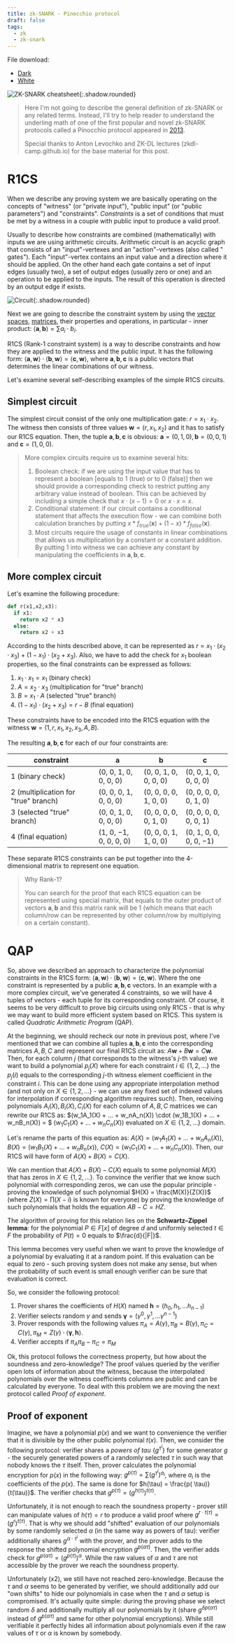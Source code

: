```yaml
---
title: zk-SNARK - Pinocchio protocol
draft: false
tags:
  - zk
  - zk-snark
---
```


File download:
- [Dark](/assets/images/zk-snark.png)
- [White](/assets/images/zk-snark-white.png)

![ZK-SNARK cheatsheet](/assets/images/zk-snark.png){:.shadow.rounded}


> Here I'm not going to describe the general definition of zk-SNARK or any related terms. Instead, I'll try to help reader
to understand the underling math of one of the first popular and novel zk-SNARK protocols called a Pinocchio protocol appeared in
[2013](https://eprint.iacr.org/2013/279.pdf). 
> 
> Special thanks to Anton Levochko and ZK-DL lectures (zkdl-camp.github.io) for the base material for this post.

# R1CS

When we describe any proving system we are basically operating on the concepts of "witness" (or "private input"),
"public input" (or "public parameters") and "constraints". _Constraints_ is a set of conditions that must be met by
a witness in a couple with public input to produce a valid proof.

Usually to describe how constraints are combined (mathematically) with inputs we are using arithmetic circuits.
Arithmetic circuit is an acyclic graph that consists of an "input"-vertexes and an "action"-vertexes (also called "
gates"). Each "input"-vertex contains an input value and a direction where it should be applied. On the other hand
each gate contains a set of input edges (usually two), a set of output edges (usually zero or one) and an operation to
be applied to the inputs. The result of this operation is directed by an output edge if exists.

![Circuit](/assets/images/circuit.png){:.shadow.rounded}

Next we are going to describe the constraint system by using
the [vector spaces](https://en.wikipedia.org/wiki/Vector_space), [matrices](https://en.wikipedia.org/wiki/Matrix_(mathematics)),
their properties and operations, in particular - inner product: $\langle \mathbf{a}, \mathbf{b}\rangle = \sum a_i\cdot
b_i$.

R1CS (Rank-1 constraint system) is a way to describe constraints and how they are applied to the witness and the public
input.
It has the following form:
$\langle \mathbf{a}, \mathbf{w} \rangle \cdot \langle\mathbf{b}, \mathbf{w}\rangle = \langle\mathbf{c},
\mathbf{w}\rangle$, where $\mathbf{a}, \mathbf{b},
\mathbf{c}$ is a public vectors that determines the linear combinations of our witness.

Let's examine several self-describing examples of the simple R1CS circuits.

## Simplest circuit

The simplest circuit consist of the only one multiplication gate: $r = x_1\cdot x_2$. The witness then consists
of three values $\mathbf{w} = (r, x_1, x_2)$ and it has to satisfy our R1CS equation. Then, the tuple $\mathbf{a},
\mathbf{b}, \mathbf{c}$ is obvious: $\mathbf{a} = (0, 1, 0), \mathbf{b} = (0, 0, 1)$ and $\mathbf{c} = (1, 0,
0)$.

> More complex circuits require us to examine several hits:
> 1. Boolean check: if we are using the input value that has to represent a boolean \[equals to 1 (true) or to 0 (false)\]
then we should provide a corresponding check to restrict putting any arbitrary value instead of boolean. This can be
achieved by including a simple check that $x \cdot (x - 1) = 0$ or $x \cdot x = x$. 
> 2. Conditional statement: if our circuit contains a conditional statement that affects the execution flow - we can
combine both calculation branches by putting $x * f_{true}(\mathbf{x}) + (1 - x) * f_{false}(\mathbf{x})$. 
> 3. Most circuits require the usage of constants in linear combinations that allows us multiplication by a constant or
a constant addition. By putting $1$ into witness we can achieve any constant by manipulating the coefficients in
$\mathbf{a}, \mathbf{b}, \mathbf{c}$.


## More complex circuit

Let's examine the following procedure:

```python
def r(x1,x2,x3):
  if x1:
    return x2 * x3
  else:
    return x2 + x3
```

According to the hints described above, it can be represented as $r = x_1 \cdot (x_2 \cdot x_3) + (1 - x_1) \cdot (
x_2 + x_3)$. Also, we have to add the check for $x_1$ boolean properties, so the final constraints can be expressed
as follows:

1. $x_1 \cdot x_1 = x_1$ (binary check)
2. $A = x_2 \cdot x_3$ (multiplication for "true" branch)
3. $B = x_1 \cdot A$ (selected "true" branch)
4. $(1 - x_1) \cdot (x_2 + x_3) = r - B$ (final equation)

These constraints have to be encoded into the R1CS equation with the witness $\mathbf{w} = (1, r, x_1, x_2, x_3, A,
B)$.

The resulting $\mathbf{a}, \mathbf{b}, \mathbf{c}$ for each of our four constraints are:

| constraint                           	 | a                      	 | b                     	 | c                      	 |
|----------------------------------------|--------------------------|-------------------------|--------------------------|
| 1 (binary check)                     	 | (0, 0, 1, 0, 0, 0, 0)  	 | (0, 0, 1, 0, 0, 0, 0) 	 | (0, 0, 1, 0, 0, 0, 0)  	 |
| 2 (multiplication for "true" branch) 	 | (0, 0, 0, 1, 0, 0, 0)  	 | (0, 0, 0, 0, 1, 0, 0) 	 | (0, 0, 0, 0, 0, 1, 0)  	 |
| 3 (selected "true" branch)           	 | (0, 0, 1, 0, 0, 0, 0)  	 | (0, 0, 0, 0, 0, 1, 0) 	 | (0, 0, 0, 0, 0, 0, 1)  	 |
| 4 (final equation)                   	 | (1, 0, −1, 0, 0, 0, 0) 	 | (0, 0, 0, 1, 1, 0, 0) 	 | (0, 1, 0, 0, 0, 0, −1) 	 |

These separate R1CS constraints can be put together into the 4-dimensional matrix to represent one equation.

> Why Rank-1?
> 
> You can search for the proof that each R1CS equation can be represented using special matrix, that equals to the outer
> product of vectors $\mathbf{a}, \mathbf{b}$ and this matrix rank will be $1$ (which means that each
> column/row can be represented by other column/row by multiplying on a certain constant).

# QAP

So, above we described an approach to characterize the polynomial constraints in the R1CS form: $\langle
\mathbf{a}, \mathbf{w} \rangle \cdot \langle\mathbf{b}, \mathbf{w}\rangle = \langle\mathbf{c},
\mathbf{w}\rangle$. Where the one constraint is represented by a public $\mathbf{a}, \mathbf{b}, \mathbf{c}$
vectors. In an example with a more complex circuit, we've generated 4 constraints, so we will have 4 tuples of vectors -
each
tuple for its corresponding constraint. Of course, it seems to be very difficult to prove big circuits using only R1CS -
that is why we may want to build more efficient system based on R1CS. This system is called _Quadratic Arithmetic
Program_ (QAP).

At the beginning, we should recheck our note in previous post, where I've mentioned that we can combine all tuples
$\mathbf{a}, \mathbf{b}, \mathbf{c}$ into the corresponding matrices $A, B, C$ and represent our final R1CS circuit
as: $A\mathbf{w} + B\mathbf{w} = C\mathbf{w}$. Then, for each column $j$ (that corresponds to the witness's $j$-th
value) we want to build a polynomial $p_j(X)$ where for each constraint $i \in \{1, 2,...\}$ the $p_j(i)$ equals
to the corresponding $j$-th witness element coefficient in the constraint $i$. This can be done using any
appropriate
interpolation method (and not only on $X \in \{1, 2,...\}$ - we can use any fixed set of indexed values for
interpolation if corresponding algorithm requires such). Then, receiving polynomials $A_i(X), B_i(X), C_i(X)$ for each
column of $A, B, C$ matrices we can rewrite our R1CS as:
$(w_1A_1(X) + ... + w_nA_n(X)) \cdot (w_1B_1(X) + ... + w_nB_n(X)) = $ $(w_1C_1(X) + ... + w_nC_n(X))$ evaluated on
$X \in \{1, 2,...\}$ domain.

Let's rename the parts of this equation as: $A(X) =(w_1A_1(X) + ... + w_nA_n(X))$, $B(X) =(w_1B_1(X) + ... + w_nB_n(
x))$, $C(X) =(w_1C_1(X) + ... + w_nC_n(X))$. Then, our R1CS will have form of $A(X) + B(X) = C(X)$.

We can mention that $A(X) + B(X) - C(X)$ equals to some polynomial $M(X)$ that has zeros in $X \in \{1, 2,...\}$.
To convince the verifier that we know such polynomial with corresponding zeros, we can use the popular principle -
proving
the knowledge of such polynomial $H(X) = \frac{M(X)}{Z(X)}$ (where $Z(X) = \prod (X - i)$ is known for
everyone) by proving the knowledge of such polynomials that holds the equation $AB - C = HZ$.

The algorithm of proving for this relation lies on the __Schwartz–Zippel lemma__: for the polynomial $P \in F[x]$ of
degree $d$ and uniformly selected $t \in F$ the probability of $P(t) = 0$ equals to $\frac{d}{|F|}$.

This lemma becomes very useful when we want to prove the knowledge of a polynomial by evaluating it at a random point.
If this evaluation can be equal to zero - such proving system does not make any sense, but when the probability of such
event is small enough verifier can be sure that evaluation is correct.

So, we consider the following protocol:

1. Prover shares the coefficients of $H(X)$ named $\mathbf{h} = (h_0, h_1, ... h_{n-1})$
2. Verifier selects random $\gamma$ and sends $\mathbf{\gamma} = (\gamma^0, \gamma^1, ... \gamma^{n-1})$
3. Prover responds with the following values $\pi_A = A(\gamma), \pi_B = B(\gamma), \pi_C = C(\gamma), \pi_M = Z(
   \gamma) \cdot \langle \mathbf{\gamma}, \mathbf{h}\rangle$.
4. Verifier accepts if $\pi_A\pi_B - \pi_C = \pi_M$

Ok, this protocol follows the correctness property, but how about the soundness and zero-knowledge? The proof values
queried by the verifier open lots of information about the witness, because the interpolated polynomials over the
witness coefficients columns are public and can be calculated by everyone. To deal with this problem we are moving the
next protocol called _Proof of exponent_.

## Proof of exponent

Imagine, we have a polynomial $p(x)$ and we want to convenience the verifier that it is divisible by the other public
polynomial $t(x)$. Then, we consider the following protocol: verifier shares a _powers of tau_ $\{g^{\tau^i}\}$ for
some generator $g$ - the securely generated powers of a randomly selected $\tau$ in such way that nobody knows the
$\tau$ itself. Then, prover calculates the polynomial encryption for $p(x)$ in the following way: $g^{p(\tau)} =
\sum (g^{\tau^i})^{a_i}$, where $a_i$ is the coefficients of the $p(x)$. The same is done for $h(\tau) = \frac{p(
\tau)}{t(\tau)}$. The verifier checks that $g^{p(\tau)} = (g^{h(\tau)})^{t(\tau)}$.

Unfortunately, it is not enough to reach the soundness property - prover still can manipulate values of $h(\tau) = r$
to produce a valid proof where $g^{r \cdot t(\tau)} = (g^r)^{t(\tau)}$. That is why we should add "shifted" evaluation
of our polynomials by some randomly selected $\alpha$ (in the same way as powers of tau): verifier additionally
shares $g^{\alpha\cdot\tau^i}$ with the prover, and the prover adds to the response the shifted polynomial encryption
$g^{p(
\alpha\tau)}$. Then, the verifier adds check for $g^{p(\alpha\tau)} = (g^{p(\tau)})^\alpha$. While the raw values of
$\alpha$ and $\tau$ are not accessible by the prover we reach the soundness property.

Unfortunately (x2), we still have not reached zero-knowledge. Because the $\tau$ and $\alpha$ seems to be generated
by verifier, we should additionally add our "own shifts" to hide our polynomials in case when the $\tau$ and
$\alpha$ setup is compromised. It's actually quite simple: during the proving phase we select random $\delta$ and
additionally multiply all our polynomials by it (share $g^{\delta p(\alpha\tau)}$ instead of $g^{p(\alpha\tau)}$ and
same for other polynomial encryptions). While still verifiable it perfectly hides all information
about polynomials even if the raw values of $\tau$ or $\alpha$ is known by somebody.









